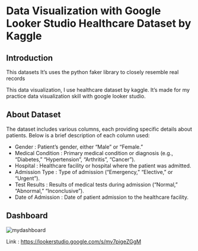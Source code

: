 # Data Visualization with Google Looker Studio Healthcare Dataset by Kaggle

## Introduction
This datasets It’s uses the python faker library to closely resemble real records

This data visualization, I use healthcare dataset by kaggle. It’s made for my practice data visualization skill with google looker studio.

## About Dataset
The dataset includes various columns, each providing specific details about patients. Below is a brief description of each column used:
* Gender : Patient’s gender, either “Male” or “Female.”
* Medical Condition : Primary medical condition or diagnosis (e.g., “Diabetes,” “Hypertension”, “Arthritis”, “Cancer”).
* Hospital : Healthcare facility or hospital where the patient was admitted.
* Admission Type : Type of admission (“Emergency,” “Elective,” or “Urgent”).
* Test Results : Results of medical tests during admission (“Normal,” “Abnormal,” “Inconclusive”).
* Date of Admission : Date of patient admission to the healthcare facility.

## Dashboard 
![mydashboard](https://snoozemonday.wordpress.com/2024/09/09/data-visualization-with-google-looker-studio-healthcare-dataset-by-kaggle/.jpg)

Link : https://lookerstudio.google.com/s/mv7pigeZGgM
